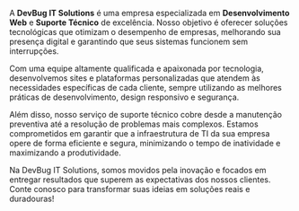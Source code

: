 <p>A <strong>DevBug IT Solutions</strong> é uma empresa especializada em <strong>Desenvolvimento Web</strong> e <strong>Suporte Técnico</strong> de excelência. Nosso objetivo é oferecer soluções tecnológicas que otimizam o desempenho de empresas, melhorando sua presença digital e garantindo que seus sistemas funcionem sem interrupções.</p>
<p>Com uma equipe altamente qualificada e apaixonada por tecnologia, desenvolvemos sites e plataformas personalizadas que atendem às necessidades específicas de cada cliente, sempre utilizando as melhores práticas de desenvolvimento, design responsivo e segurança.</p>
<p>Além disso, nosso serviço de suporte técnico cobre desde a manutenção preventiva até a resolução de problemas mais complexos. Estamos comprometidos em garantir que a infraestrutura de TI da sua empresa opere de forma eficiente e segura, minimizando o tempo de inatividade e maximizando a produtividade.</p>
<p>Na DevBug IT Solutions, somos movidos pela inovação e focados em entregar resultados que superem as expectativas dos nossos clientes. Conte conosco para transformar suas ideias em soluções reais e duradouras!</p>
